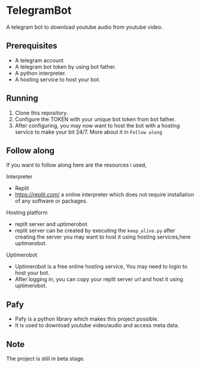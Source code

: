 # TelegramBot
A telegram bot to download youtube audio from youtube video.

## Prerequisites

- A telegram account
- A telegram bot token by using bot father.
- A python interpreter.
- A hosting service to host your bot.

## Running

1. Clone this repository.
2. Configure the TOKEN with your unique bot token from bot father.
3. After configuring, you may now want to host the bot with a hosting service to make your bit 24/7. More about it in `Follow along`
## Follow along

If you want to follow along here are the resources i used,

Interpreter

- Replit
- https://replit.com/ a online interpreter which does not require installation of any software or packages.

Hosting platform

- replit server and uptimerobot
- replit server can be created by executing the `keep_alive.py`
after creating the server you may want to host it using hosting services,here uptimerobot.

Uptimerobot

- Uptimerobot is a free online hosting service, You may need to login to host your bot.
- After logging in, you can copy your replit server url and host it using uptimerobot. 

## Pafy

- Pafy is a python library which makes this project possible.
- It is used to download youtube video/audio and access meta data.

## Note

The project is still in beta stage.
